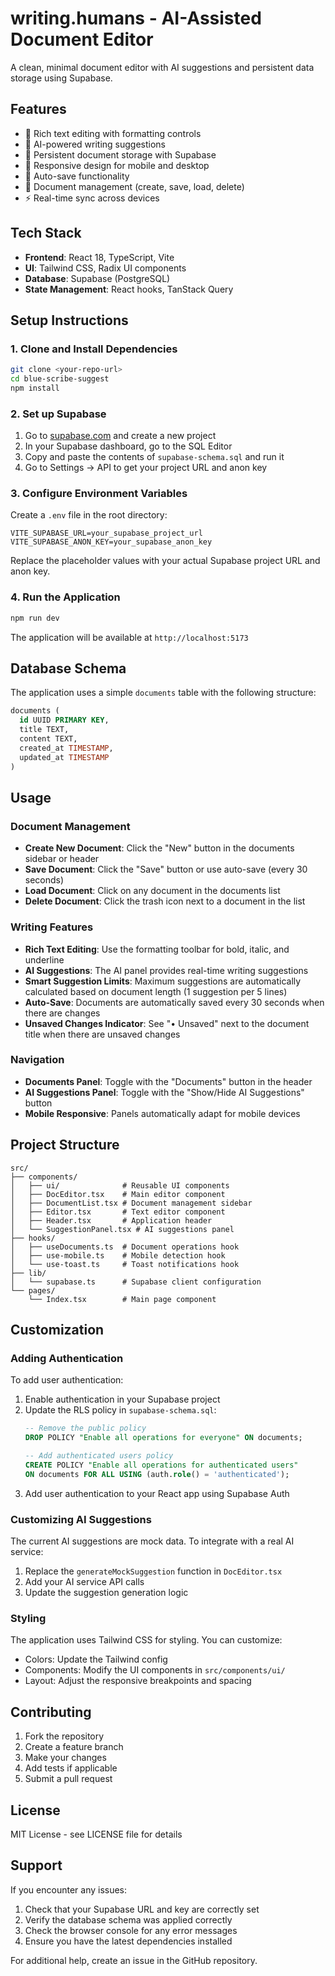 # writing.humans - AI-Assisted Document Editor

A clean, minimal document editor with AI suggestions and persistent data storage using Supabase.

## Features

- 📝 Rich text editing with formatting controls
- 🤖 AI-powered writing suggestions
- 💾 Persistent document storage with Supabase
- 📱 Responsive design for mobile and desktop
- 🔄 Auto-save functionality
- 📂 Document management (create, save, load, delete)
- ⚡ Real-time sync across devices

## Tech Stack

- **Frontend**: React 18, TypeScript, Vite
- **UI**: Tailwind CSS, Radix UI components
- **Database**: Supabase (PostgreSQL)
- **State Management**: React hooks, TanStack Query

## Setup Instructions

### 1. Clone and Install Dependencies

```bash
git clone <your-repo-url>
cd blue-scribe-suggest
npm install
```

### 2. Set up Supabase

1. Go to [supabase.com](https://supabase.com) and create a new project
2. In your Supabase dashboard, go to the SQL Editor
3. Copy and paste the contents of `supabase-schema.sql` and run it
4. Go to Settings → API to get your project URL and anon key

### 3. Configure Environment Variables

Create a `.env` file in the root directory:

```env
VITE_SUPABASE_URL=your_supabase_project_url
VITE_SUPABASE_ANON_KEY=your_supabase_anon_key
```

Replace the placeholder values with your actual Supabase project URL and anon key.

### 4. Run the Application

```bash
npm run dev
```

The application will be available at `http://localhost:5173`

## Database Schema

The application uses a simple `documents` table with the following structure:

```sql
documents (
  id UUID PRIMARY KEY,
  title TEXT,
  content TEXT,
  created_at TIMESTAMP,
  updated_at TIMESTAMP
)
```

## Usage

### Document Management

- **Create New Document**: Click the "New" button in the documents sidebar or header
- **Save Document**: Click the "Save" button or use auto-save (every 30 seconds)
- **Load Document**: Click on any document in the documents list
- **Delete Document**: Click the trash icon next to a document in the list

### Writing Features

- **Rich Text Editing**: Use the formatting toolbar for bold, italic, and underline
- **AI Suggestions**: The AI panel provides real-time writing suggestions
- **Smart Suggestion Limits**: Maximum suggestions are automatically calculated based on document length (1 suggestion per 5 lines)
- **Auto-Save**: Documents are automatically saved every 30 seconds when there are changes
- **Unsaved Changes Indicator**: See "• Unsaved" next to the document title when there are unsaved changes

### Navigation

- **Documents Panel**: Toggle with the "Documents" button in the header
- **AI Suggestions Panel**: Toggle with the "Show/Hide AI Suggestions" button
- **Mobile Responsive**: Panels automatically adapt for mobile devices

## Project Structure

```
src/
├── components/
│   ├── ui/              # Reusable UI components
│   ├── DocEditor.tsx    # Main editor component
│   ├── DocumentList.tsx # Document management sidebar
│   ├── Editor.tsx       # Text editor component
│   ├── Header.tsx       # Application header
│   └── SuggestionPanel.tsx # AI suggestions panel
├── hooks/
│   ├── useDocuments.ts  # Document operations hook
│   ├── use-mobile.ts    # Mobile detection hook
│   └── use-toast.ts     # Toast notifications hook
├── lib/
│   └── supabase.ts      # Supabase client configuration
└── pages/
    └── Index.tsx        # Main page component
```

## Customization

### Adding Authentication

To add user authentication:

1. Enable authentication in your Supabase project
2. Update the RLS policy in `supabase-schema.sql`:
   ```sql
   -- Remove the public policy
   DROP POLICY "Enable all operations for everyone" ON documents;
   
   -- Add authenticated users policy
   CREATE POLICY "Enable all operations for authenticated users" 
   ON documents FOR ALL USING (auth.role() = 'authenticated');
   ```
3. Add user authentication to your React app using Supabase Auth

### Customizing AI Suggestions

The current AI suggestions are mock data. To integrate with a real AI service:

1. Replace the `generateMockSuggestion` function in `DocEditor.tsx`
2. Add your AI service API calls
3. Update the suggestion generation logic

### Styling

The application uses Tailwind CSS for styling. You can customize:

- Colors: Update the Tailwind config
- Components: Modify the UI components in `src/components/ui/`
- Layout: Adjust the responsive breakpoints and spacing

## Contributing

1. Fork the repository
2. Create a feature branch
3. Make your changes
4. Add tests if applicable
5. Submit a pull request

## License

MIT License - see LICENSE file for details

## Support

If you encounter any issues:

1. Check that your Supabase URL and key are correctly set
2. Verify the database schema was applied correctly
3. Check the browser console for any error messages
4. Ensure you have the latest dependencies installed

For additional help, create an issue in the GitHub repository.
